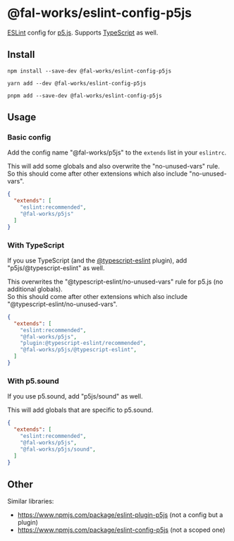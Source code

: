 # @fal-works/eslint-config-p5js

[ESLint](https://eslint.org/) config for [p5.js](https://p5js.org/).
Supports [TypeScript](https://www.typescriptlang.org/) as well.

## Install

```shell
npm install --save-dev @fal-works/eslint-config-p5js
```

```shell
yarn add --dev @fal-works/eslint-config-p5js
```

```shell
pnpm add --save-dev @fal-works/eslint-config-p5js
```

## Usage

### Basic config

Add the config name "@fal-works/p5js" to the `extends` list in your `eslintrc`.

This will add some globals and also overwrite the "no-unused-vars" rule.  
So this should come after other extensions which also include "no-unused-vars".

```json
{
  "extends": [
    "eslint:recommended",
    "@fal-works/p5js"
  ]
}
```

### With TypeScript

If you use TypeScript (and the [@typescript-eslint](https://github.com/typescript-eslint/typescript-eslint) plugin), add "p5js/@typescript-eslint" as well.

This overwrites the "@typescript-eslint/no-unused-vars" rule for p5.js (no additional globals).  
So this should come after other extensions which also include "@typescript-eslint/no-unused-vars".

```json
{
  "extends": [
    "eslint:recommended",
    "@fal-works/p5js",
    "plugin:@typescript-eslint/recommended",
    "@fal-works/p5js/@typescript-eslint",
  ]
}
```

### With p5.sound

If you use p5.sound, add "p5js/sound" as well.

This will add globals that are specific to p5.sound.

```json
{
  "extends": [
    "eslint:recommended",
    "@fal-works/p5js",
    "@fal-works/p5js/sound",
  ]
}
```


## Other

Similar libraries:

- <https://www.npmjs.com/package/eslint-plugin-p5js> (not a config but a plugin)
- <https://www.npmjs.com/package/eslint-config-p5js> (not a scoped one)
